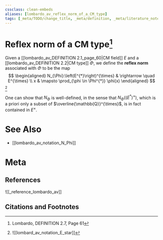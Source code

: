 ```yaml
---
cssclass: clean-embeds
aliases: [lombardo_av_reflex_norm_of_a_CM_type]
tags: [_meta/TODO/change_title, _meta/definition, _meta/literature_note, _reference/lombardo_av]
---
```

# Reflex norm of a CM type[^1]
Given a [[lombardo_av_DEFINITION 2.1_page_60|CM field]] $E$ and a [[lombardo_av_DEFINITION 2.2|CM type]] $\Phi$, we define the **reflex norm** associated with $\Phi$ to be the map
$$
\begin{aligned}
N_{\Phi}:\left(E^{*}\right)^{\times} & \rightarrow \quad E^{\times} \\
x & \mapsto \prod_{\phi \in \Phi^{*}} \phi(x)
\end{aligned}
$$
[^2]

[^2]: ![[lombard_av_notation_E_star]]

One can show that $N_{\Phi}$ is well-defined, in the sense that $N_{\Phi}\left(\left(E^{*}\right)^{\times}\right)$, which is a priori only a subset of $\overline{\mathbb{Q}}^{\times}$, is in fact contained in $E^{\times}$.


# See Also
- [[lombardo_av_notation_N_Phi]]

# Meta
## References
![[_reference_lombardo_av]]

## Citations and Footnotes
[^1]: Lombardo, DEFINITION 2.7, Page 61